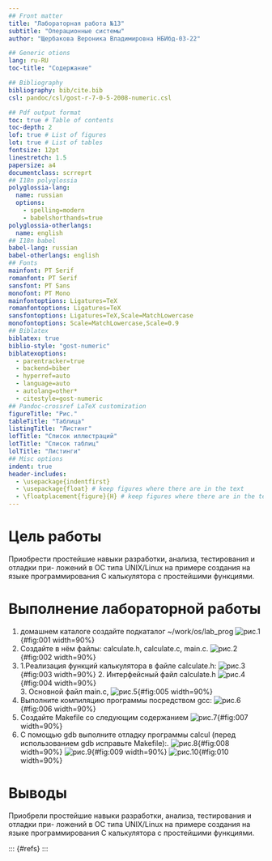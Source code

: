 ```yaml
---
## Front matter
title: "Лабораторная работа №13"
subtitle: "Операционные системы"
author: "Щербакова Вероника Владимировна НБИбд-03-22"

## Generic otions
lang: ru-RU
toc-title: "Содержание"

## Bibliography
bibliography: bib/cite.bib
csl: pandoc/csl/gost-r-7-0-5-2008-numeric.csl

## Pdf output format
toc: true # Table of contents
toc-depth: 2
lof: true # List of figures
lot: true # List of tables
fontsize: 12pt
linestretch: 1.5
papersize: a4
documentclass: scrreprt
## I18n polyglossia
polyglossia-lang:
  name: russian
  options:
	- spelling=modern
	- babelshorthands=true
polyglossia-otherlangs:
  name: english
## I18n babel
babel-lang: russian
babel-otherlangs: english
## Fonts
mainfont: PT Serif
romanfont: PT Serif
sansfont: PT Sans
monofont: PT Mono
mainfontoptions: Ligatures=TeX
romanfontoptions: Ligatures=TeX
sansfontoptions: Ligatures=TeX,Scale=MatchLowercase
monofontoptions: Scale=MatchLowercase,Scale=0.9
## Biblatex
biblatex: true
biblio-style: "gost-numeric"
biblatexoptions:
  - parentracker=true
  - backend=biber
  - hyperref=auto
  - language=auto
  - autolang=other*
  - citestyle=gost-numeric
## Pandoc-crossref LaTeX customization
figureTitle: "Рис."
tableTitle: "Таблица"
listingTitle: "Листинг"
lofTitle: "Список иллюстраций"
lotTitle: "Список таблиц"
lolTitle: "Листинги"
## Misc options
indent: true
header-includes:
  - \usepackage{indentfirst}
  - \usepackage{float} # keep figures where there are in the text
  - \floatplacement{figure}{H} # keep figures where there are in the text
---
```


# Цель работы
Приобрести простейшие навыки разработки, анализа, тестирования и отладки при-
ложений в ОС типа UNIX/Linux на примере создания на языке программирования
С калькулятора с простейшими функциями.
# Выполнение лабораторной работы
1.  домашнем каталоге создайте подкаталог ~/work/os/lab_prog
![рис.1](image/13_1.png){#fig:001 width=90%}
2. Создайте в нём файлы: calculate.h, calculate.c, main.c.
![рис.2](image/13_2.png){#fig:002 width=90%}
3.   1.Реализация функций калькулятора в файле calculate.h:
![рис.3](image/13_3_1.png){#fig:003 width=90%}
     2. Интерфейсный файл calculate.h
![рис.4](image/13_3_2.png){#fig:004 width=90%}    
     3. Основной файл main.c,
![рис.5](image/13_3_3.png){#fig:005 width=90%}
4. Выполните компиляцию программы посредством gcc:
![рис.6](image/13_4.png){#fig:006 width=90%}
5. Создайте Makefile со следующим содержанием
![рис.7](image/13_5.png){#fig:007 width=90%}
6. С помощью gdb выполните отладку программы calcul (перед использованием gdb
исправьте Makefile):.
![рис.8](image/13_6_1.png){#fig:008 width=90%}
![рис.9](image/13_6_2.png){#fig:009 width=90%}
![рис.10](image/13_6_3.png){#fig:010 width=90%}

# Выводы
Приобрели простейшие навыки разработки, анализа, тестирования и отладки при-
ложений в ОС типа UNIX/Linux на примере создания на языке программирования
С калькулятора с простейшими функциями.

::: {#refs}
:::
